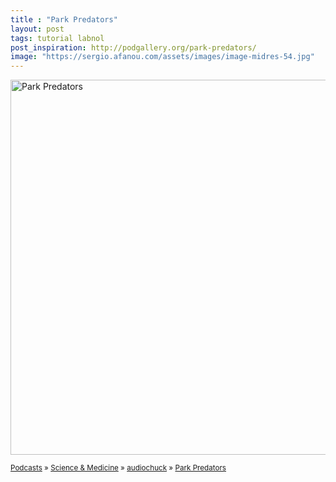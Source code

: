 ```yaml
---
title : "Park Predators"
layout: post
tags: tutorial labnol
post_inspiration: http://podgallery.org/park-predators/
image: "https://sergio.afanou.com/assets/images/image-midres-54.jpg"
---
```


<p><a href="http://podgallery.org/park-predators/" style="border:none;"><img width="600" height="600" src="http://podgallery.org/artwork/podcasts/park-predators.jpg" class="attachment-post-thumbnail size-post-thumbnail wp-post-image" alt="Park Predators" srcset="http://i1.wp.com/podgallery.org/artwork/podcasts/park-predators.jpg?resize=200%2C200 200w, http://i1.wp.com/podgallery.org/artwork/podcasts/park-predators.jpg?w=600 600w" sizes="(max-width: 600px) 100vw, 600px" /></a></p><p><small><a href="http://podgallery.org/">Podcasts</a> &raquo; <a href="http://podgallery.org/topic/science-medicine/" title="1315">Science &amp; Medicine</a> &raquo; <a href="http://podgallery.org/producer/audiochuck/" rel="tag">audiochuck</a> &raquo; <a href='http://podgallery.org/park-predators/'>Park Predators</a></small></p><div class='yarpp-related-rss yarpp-related-none'>
</div>
